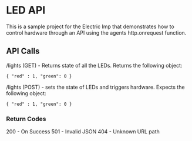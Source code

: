 # LED API
This is a sample project for the Electric Imp that demonstrates how to control hardware through an API using the agents http.onrequest function.

## API Calls
/lights (GET) - Returns state of all the LEDs. Returns the following object:

	{ "red" : 1, "green": 0 }

/lights (POST) - sets the state of LEDs and triggers hardware. Expects the following object:

	{ "red" : 1, "green": 0 }
	    
### Return Codes
200 - On Success
501 - Invalid JSON
404 - Unknown URL path